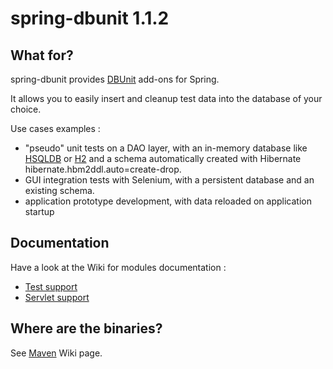 # spring-dbunit 1.1.2

## What for?

spring-dbunit provides [DBUnit](http://www.dbunit.org) add-ons for Spring.

It allows you to easily insert and cleanup test data into the database of your choice.

Use cases examples :

* "pseudo" unit tests on a DAO layer, with an in-memory database like [HSQLDB](http://hsqldb.org) or [H2](http://www.h2database.com) and a schema automatically created with Hibernate hibernate.hbm2ddl.auto=create-drop.
* GUI integration tests with Selenium, with a persistent database and an existing schema.
* application prototype development, with data reloaded on application startup

## Documentation

Have a look at the Wiki for modules documentation :

* [Test support](/excilys/spring-dbunit/wiki/spring-dbunit-test-module)
* [Servlet support](/excilys/spring-dbunit/wiki/spring-dbunit-servlet-module)

## Where are the binaries?

See [Maven](/excilys/spring-dbunit/wiki/maven) Wiki page.